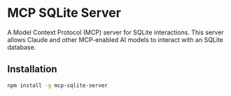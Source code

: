 # MCP SQLite Server

A Model Context Protocol (MCP) server for SQLite interactions. This server allows Claude and other MCP-enabled AI models to interact with an SQLite database.

## Installation

```bash
npm install -g mcp-sqlite-server